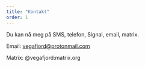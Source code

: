 ```yaml
---
title: "Kontakt"
order: 1
---
```

Du kan nå meg på SMS, telefon, Signal, email, matrix.

Email: vegafjord@protonmail.com

Matrix: @vegafjord:matrix.org 